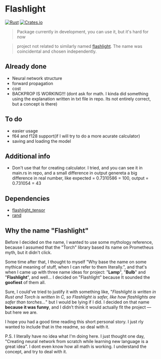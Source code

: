 # Flashlight

[![Rust](https://github.com/Bejmach/flashlight/actions/workflows/rust.yml/badge.svg?event=push)](https://github.com/Bejmach/flashlight/actions/workflows/rust.yml)
[![Crates.io](https://img.shields.io/crates/v/flashlight.svg)](https://crates.io/crates/flashlight)

> Package currently in development, you can use it, but it's hard for now

> project not related to similarly named [flashlight](https://github.com/flashlight/flashlight). The name was coincidental and chosen independently.


## Already done
- Neural network structure
- forward propagation
- cost
- BACKPROP IS WORKING!!! (dont ask for math. I kinda did something using the explanation written in txt file in repo. Its not entirely correct, but a concept is there)

## To do
- easier usage
- f64 and f128 support(if I will try to do a more acurate calculator)
- saving and loading the model

## Additional info
- Don't use that for creating calculator. I tried, and you can see it in main.rs in repo, and a small difference in output genereta a big difference in real number, like expected = 0.7310586 = 100, output = 0.731054 = 43

## Dependencies
- [flashlight_tensor](https://crates.io/crates/flashlight_tensor)
- [rand](https://crates.io/crates/rand)


## Why the name "Flashlight"

Before I decided on the name, I wanted to use some  mythology reference, because I assumed that the "Torch" library based its name on Prometheus myth, but it didn't click.

Some time after that, I thought to myself "Why base the name on some mythical meaning of stuff, when I can refer to them literally.", and that's when I came up with three name ideas for project: "**Lamp**", "**Bulb**" and "**Flashlight**", and well... I decided on "Flashlight" because It sounded the **goofiest** of them all.

Sure, I could've tried to justify it with something like, "*Flashlight is written in Rust and Torch is written In C, so Flashlight is safer, like how flashlights are safer than torches...*" but I would be lying if I did. I decided on that name **because it was funny**, and I didn’t think it would actually fit the project — but here we are.

I hope you had a good time reading this short personal story. I just rly wanted to include that in the readme, so deal with it.

P.S.
I literally have no idea what I'm doing here. I just thought one day, "Creating neural network from scratch while learning new language is a great idea". I dont even know how all math is working. I understand the concept, and try to deal with it.


